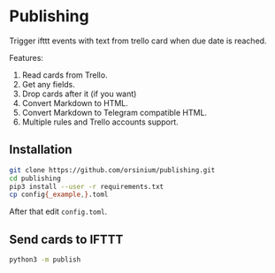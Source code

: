 # Publishing

Trigger ifttt events with text from trello card when due date is reached.

Features:
1. Read cards from Trello.
1. Get any fields.
1. Drop cards after it (if you want)
1. Convert Markdown to HTML.
1. Convert Markdown to Telegram compatible HTML.
1. Multiple rules and Trello accounts support.


## Installation

```bash
git clone https://github.com/orsinium/publishing.git
cd publishing
pip3 install --user -r requirements.txt
cp config{_example,}.toml
```

After that edit `config.toml`.

## Send cards to IFTTT

```bash
python3 -m publish
```
